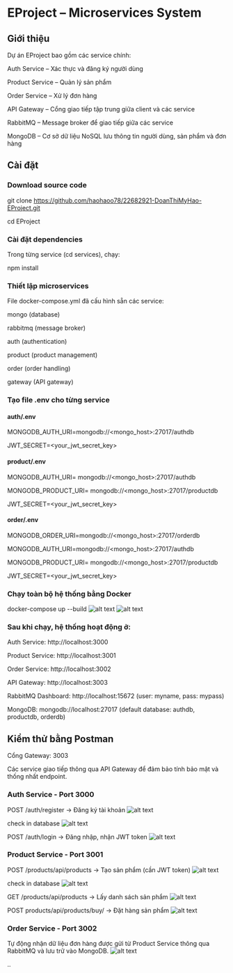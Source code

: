 # EProject – Microservices System
## Giới thiệu

Dự án EProject bao gồm các service chính:

Auth Service – Xác thực và đăng ký người dùng

Product Service – Quản lý sản phẩm

Order Service – Xử lý đơn hàng

API Gateway – Cổng giao tiếp tập trung giữa client và các service

RabbitMQ – Message broker để giao tiếp giữa các service

MongoDB – Cơ sở dữ liệu NoSQL lưu thông tin người dùng, sản phẩm và đơn hàng

## Cài đặt
### Download source code
git clone <https://github.com/haohaoo78/22682921-DoanThiMyHao-EProject.git>

cd EProject

### Cài đặt dependencies
Trong từng service (cd services), chạy:

npm install

### Thiết lập microservices

File docker-compose.yml đã cấu hình sẵn các service:

mongo (database)

rabbitmq (message broker)

auth (authentication)

product (product management)

order (order handling)

gateway (API gateway)

### Tạo file .env cho từng service

#### auth/.env

MONGODB_AUTH_URI=mongodb://<mongo_host>:27017/authdb

JWT_SECRET=<your_jwt_secret_key>


#### product/.env

MONGODB_AUTH_URI= mongodb://<mongo_host>:27017/authdb

MONGODB_PRODUCT_URI= mongodb://<mongo_host>:27017/productdb

JWT_SECRET=<your_jwt_secret_key>


#### order/.env

MONGODB_ORDER_URI=mongodb://<mongo_host>:27017/orderdb

MONGODB_AUTH_URI=mongodb://<mongo_host>:27017/authdb

MONGODB_PRODUCT_URI= mongodb://<mongo_host>:27017/productdb

JWT_SECRET=<your_jwt_secret_key>

### Chạy toàn bộ hệ thống bằng Docker

docker-compose up --build
![alt text](img_readme/image.png)
![alt text](img_readme/image-9.png)
### Sau khi chạy, hệ thống hoạt động ở:

Auth Service: http://localhost:3000

Product Service: http://localhost:3001

Order Service: http://localhost:3002

API Gateway: http://localhost:3003

RabbitMQ Dashboard: http://localhost:15672
 (user: myname, pass: mypass)

MongoDB: mongodb://localhost:27017
(default database: authdb, productdb, orderdb)

## Kiểm thử bằng Postman

Cổng Gateway: 3003

Các service giao tiếp thông qua API Gateway để đảm bảo tính bảo mật và thống nhất endpoint.

### Auth Service - Port 3000

POST /auth/register → Đăng ký tài khoản
![alt text](img_readme/image-1.png)

check in database
![alt text](img_readme/image-2.png)

POST /auth/login → Đăng nhập, nhận JWT token
![alt text](img_readme/image-3.png)

### Product Service - Port 3001

POST /products/api/products → Tạo sản phẩm (cần JWT token)
![alt text](img_readme/image-4.png)

check in database
![alt text](img_readme/image-5.png)

GET /products/api/products → Lấy danh sách sản phẩm
![alt text](img_readme/image-6.png)

POST products/api/products/buy/ → Đặt hàng sản phẩm
![alt text](img_readme/image-7.png)

### Order Service - Port 3002
Tự động nhận dữ liệu đơn hàng được gửi từ Product Service thông qua RabbitMQ và lưu trữ vào MongoDB.
![alt text](img_readme/image-8.png)

..